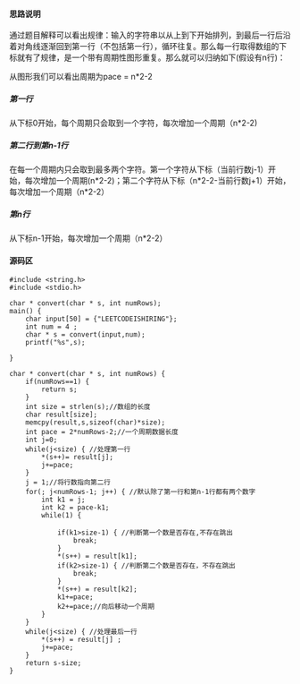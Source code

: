 #### 思路说明
通过题目解释可以看出规律：输入的字符串以从上到下开始排列，到最后一行后沿着对角线逐渐回到第一行（不包括第一行），循环往复。那么每一行取得数组的下标就有了规律，是一个带有周期性图形重复。那么就可以归纳如下(假设有n行)：

从图形我们可以看出周期为pace = n\*2-2
##### 第一行
从下标0开始，每个周期只会取到一个字符，每次增加一个周期（n*2-2)
##### 第二行到第n-1行
在每一个周期内只会取到最多两个字符。第一个字符从下标（当前行数j-1）开始，每次增加一个周期(n\*2-2)；第二个字符从下标（n\*2-2-当前行数j+1）开始，每次增加一个周期（n*2-2）
##### 第n行
从下标n-1开始，每次增加一个周期（n\*2-2）



#### 源码区

```
#include <string.h>
#include <stdio.h>

char * convert(char * s, int numRows);
main() {
	char input[50] = {"LEETCODEISHIRING"};
	int num = 4 ;
	char * s = convert(input,num);
	printf("%s",s);

}

char * convert(char * s, int numRows) {
	if(numRows==1) {
		return s;
	}
	int size = strlen(s);//数组的长度
	char result[size];
	memcpy(result,s,sizeof(char)*size);
	int pace = 2*numRows-2;//一个周期数据长度
	int j=0;
	while(j<size) { //处理第一行
		*(s++)= result[j];
		j+=pace;
	}
	j = 1;//将行数指向第二行
	for(; j<numRows-1; j++) { //默认除了第一行和第n-1行都有两个数字
		int k1 = j;
		int k2 = pace-k1;
		while(1) {

			if(k1>size-1) { //判断第一个数是否存在,不存在跳出
				break;
			}
			*(s++) = result[k1];
			if(k2>size-1) { //判断第二个数是否存在，不存在跳出
				break;
			}
			*(s++) = result[k2];
			k1+=pace;
			k2+=pace;//向后移动一个周期 
		}
	}
	while(j<size) { //处理最后一行
		*(s++) = result[j] ;
		j+=pace;
	}
	return s-size;
}
```